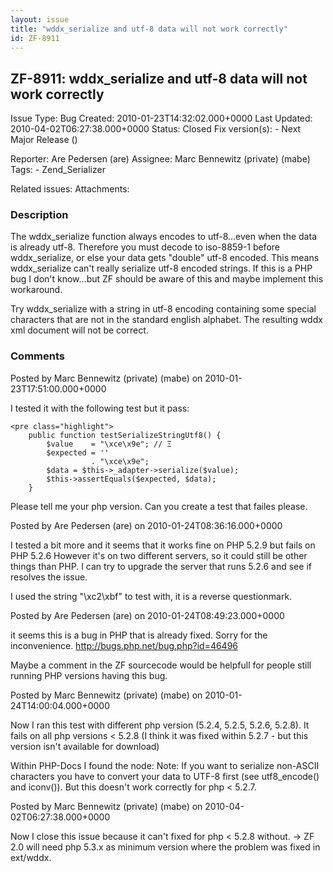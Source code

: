```yaml
---
layout: issue
title: "wddx_serialize and utf-8 data will not work correctly"
id: ZF-8911
---
```


ZF-8911: wddx\_serialize and utf-8 data will not work correctly
---------------------------------------------------------------

 Issue Type: Bug Created: 2010-01-23T14:32:02.000+0000 Last Updated: 2010-04-02T06:27:38.000+0000 Status: Closed Fix version(s): - Next Major Release ()
 
 Reporter:  Are Pedersen (are)  Assignee:  Marc Bennewitz (private) (mabe)  Tags: - Zend\_Serializer
 
 Related issues: 
 Attachments: 
### Description

The wddx\_serialize function always encodes to utf-8...even when the data is already utf-8. Therefore you must decode to iso-8859-1 before wddx\_serialize, or else your data gets "double" utf-8 encoded. This means wddx\_serialize can't really serialize utf-8 encoded strings. If this is a PHP bug I don't know...but ZF should be aware of this and maybe implement this workaround.

Try wddx\_serialize with a string in utf-8 encoding containing some special characters that are not in the standard english alphabet. The resulting wddx xml document will not be correct.

 

 

### Comments

Posted by Marc Bennewitz (private) (mabe) on 2010-01-23T17:51:00.000+0000

I tested it with the following test but it pass:

 
    <pre class="highlight">
        public function testSerializeStringUtf8() {
            $value    = "\xce\x9e"; // Ξ
            $expected = ''
                      . "\xce\x9e";
            $data = $this->_adapter->serialize($value);
            $this->assertEquals($expected, $data);
        }


Please tell me your php version. Can you create a test that failes please.

 

 

Posted by Are Pedersen (are) on 2010-01-24T08:36:16.000+0000

I tested a bit more and it seems that it works fine on PHP 5.2.9 but fails on PHP 5.2.6 However it's on two different servers, so it could still be other things than PHP. I can try to upgrade the server that runs 5.2.6 and see if resolves the issue.

I used the string "\\xc2\\xbf" to test with, it is a reverse questionmark.

 

 

Posted by Are Pedersen (are) on 2010-01-24T08:49:23.000+0000

it seems this is a bug in PHP that is already fixed. Sorry for the inconvenience. <http://bugs.php.net/bug.php?id=46496>

Maybe a comment in the ZF sourcecode would be helpfull for people still running PHP versions having this bug.

 

 

Posted by Marc Bennewitz (private) (mabe) on 2010-01-24T14:00:04.000+0000

Now I ran this test with different php version (5.2.4, 5.2.5, 5.2.6, 5.2.8). It fails on all php versions < 5.2.8 (I think it was fixed within 5.2.7 - but this version isn't available for download)

Within PHP-Docs I found the node: Note: If you want to serialize non-ASCII characters you have to convert your data to UTF-8 first (see utf8\_encode() and iconv()). But this doesn't work correctly for php < 5.2.7.

 

 

Posted by Marc Bennewitz (private) (mabe) on 2010-04-02T06:27:38.000+0000

Now I close this issue because it can't fixed for php < 5.2.8 without. -> ZF 2.0 will need php 5.3.x as minimum version where the problem was fixed in ext/wddx.

 

 